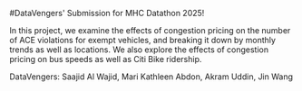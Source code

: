 #DataVengers' Submission for MHC Datathon 2025!

In this project, we examine the effects of congestion pricing on the number of ACE violations for exempt vehicles, and breaking it down by monthly trends as well as locations. We also explore the effects of congestion pricing on bus speeds as well as Citi Bike ridership.

DataVengers: Saajid Al Wajid,  Mari Kathleen Abdon, Akram Uddin, Jin Wang

